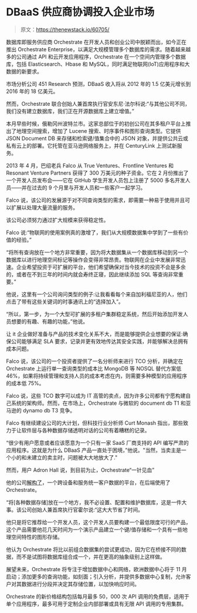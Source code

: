 # DBaaS 供应商协调投入企业市场

> 原文：<https://thenewstack.io/60705/>

数据库即服务供应商 Orchestrate 在开发人员和创业公司中脱颖而出，如今正在推出 Orchestrate Enterprise，以满足大规模管理多个数据库的需求。随着越来越多的公司通过 API 和云开发应用程序，Orchestrate 在一个空间内管理多个数据库，包括 Elasticsearch、Hbase 和 MySQL，同时满足物联网(IoT)应用程序和大数据的新要求。

市场分析公司 451 Research 预测，DBaaS 收入将从 2012 年的 1.5 亿美元增长到 2016 年的 18 亿美元。

然而，Orchestrate 联合创始人兼首席执行官安东尼·法尔科说:“与其他公司不同，我们没有建立数据库，我们正在开源数据库上建立增值。”

本月早些时候，俄勒冈州波特兰市。这家总部位于的初创公司在其多租户平台上推出了地理空间搜索，增加了 Lucene 搜索、时序事件和图形查询类型。它提供 JSON Document DB 来存储和检索键/值集合中的 JSON 对象，并提供公共云或私有云上的部署。它托管在亚马逊网络服务上，并在 CenturyLink 上测试新服务。

2013 年 4 月，巴绍老兵 Falco 从 True Ventures、Frontline Ventures 和 Resonant Venture Partners 获得了 300 万美元的种子资金。它在 2 月份推出了一个开发人员发布会——它在 GitHub 学生开发人员包上注册了 5000 多名开发人员——并在过去的 9 个月里与开发人员和一些客户一起学习。

Falco 说，该公司的发展源于对不同查询类型的需求，即需要一种易于使用并且可以扩展以处理大量流量的服务。

该公司必须努力通过扩大规模来获得稳定性。

Falco 说:“物联网的使用案例真的激增了，我们从大规模数据集中学到了一些有价值的经验。”

“将所有查询放在一个地方非常重要，因为将大数据集从一个数据库移动到另一个数据库以进行地理空间标记等操作会变得非常昂贵。物联网在企业中发展非常迅速。企业希望投资于可扩展的平台，他们希望确保对当今技术的投资不会是多余的，或者在不到三年的时间内就会寿终正寝，因此继续添加 SQL 等查询非常重要。”

他说，这里有一个公司询问类型的例子:让我看看每个来自加利福尼亚的人，他们点击了带有这些关键词的时事通讯上的“选择加入”。

“所以，第一步，为一个大型可扩展的多租户集群稳定系统，然后开始添加开发人员想要的有趣、有趣的功能，”他说。

让 it 企业做好准备与产品的技术变化关系不大，而是能够提供企业想要的保证:确保公司能够满足 SLA 要求，记录并更有效地传达其安全实践，并能够解决总拥有成本问题。

Falco 说，该公司的一个投资者提供了一名分析师来进行 TCO 分析，并确定在 Orchestrate 上运行单一查询类型的成本比 MongoDB 等 NOSQL 替代方案低 46%，如果将持续管理和支持人员的成本考虑在内，则需要多种模型的应用程序的成本低 75%。

Falco 说，这些 TCO 数字可以成为 IT 高管的卖点，因为许多公司都有宁愿构建自己系统的架构师。然而，在市场上，Orchestrate 与微软的 document db T1 和亚马逊的 dynamo db T3 竞争。

Falco 有继续建设公司的大计划，但科技行业分析师 Curt Monash 指出，那些致力于让软件层与各种数据存储透明对话的公司有着糟糕的记录。

“很少有用户愿意或者应该愿意为一个只有一家 SaaS 厂商支持的 API 编写严肃的应用程序。这就是为什么 DBaaS 产品一直处于困境，”他说。"当然，当卖主是一个小的和未建立的卖主时，问题被大大地放大了."

然而，用户 Adron Hall 说，到目前为止，Orchestrate“一针见血”

他的公司[解构了](http://deconstructed.io/)，一个跨设备和服务统一客户数据的平台，在后端使用了 Orchestrate。

“将[各种数据存储]放在一个地方，我不必设置、配置和维护数据库，这是一件大事。该公司创始人兼首席执行官霍尔说:“这大大节省了时间。

他只是将它推荐给一个开发人员，这个开发人员要构建一个最低限度可行的产品，这个产品需要他花几天时间为一个演示产品建立一个键/值存储和一个具有一些地理空间特性的图形存储。

他认为 Orchestrate 将比以前组合数据集的尝试更成功，因为它在桥接不同的数据，而不是试图将数据库组合成一个，并在更高的抽象级别上这样做。

展望未来，Orchestrate 将专注于增加数据中心和网络，欧洲数据中心将于 11 月启动；添加更多的查询功能，如刻面；引入分析，并提供多数据中心复制，允许客户对其数据进行分段并决定其存储位置，以加快响应时间。

Orchestrate 的新价格结构包括每月最多 50，000 次 API 调用的免费层，适用于单个应用程序，最多可用于定制企业内部部署或具有无限 API 调用的专用集群。

<svg xmlns:xlink="http://www.w3.org/1999/xlink" viewBox="0 0 68 31" version="1.1"><title>Group</title> <desc>Created with Sketch.</desc></svg>
